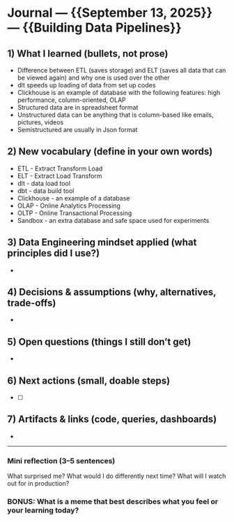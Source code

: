 # Journal — {{September 13, 2025}} — {{Building Data Pipelines}}

## 1) What I learned (bullets, not prose)
- Difference between ETL (saves storage) and ELT (saves all data that can be viewed again) and why one is used over the other
- dlt speeds up loading of data from set up codes
- Clickhouse is an example of database with the following features: high performance, column-oriented, OLAP
- Structured data are in spreadsheet format
- Unstructured data can be anything that is column-based like emails, pictures, videos
- Semistructured are usually in Json format

## 2) New vocabulary (define in your own words)
- ETL - Extract Transform Load
- ELT - Extract Load Transform
- dlt - data load tool
- dbt - data build tool
- Clickhouse - an example of a database
- OLAP - Online Analytics Processing
- OLTP - Online Transactional Processing
- Sandbox - an extra database and safe space used for experiments

## 3) Data Engineering mindset applied (what principles did I use?)
- 

## 4) Decisions & assumptions (why, alternatives, trade-offs)
- 

## 5) Open questions (things I still don’t get)
- 

## 6) Next actions (small, doable steps)
- [ ] 

## 7) Artifacts & links (code, queries, dashboards)
- 

---

### Mini reflection (3–5 sentences)
What surprised me? What would I do differently next time? What will I watch out for in production?

### BONUS: What is a meme that best describes what you feel or your learning today?
